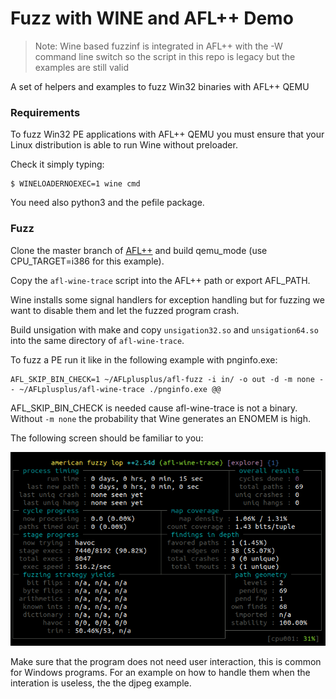 # Fuzz with WINE and AFL++ Demo

> Note: Wine based fuzzinf is integrated in AFL++ with the -W command line switch so the script in this repo is legacy but the examples are still valid

A set of helpers and examples to fuzz Win32 binaries with AFL++ QEMU

### Requirements

To fuzz Win32 PE applications with AFL++ QEMU you must ensure that your Linux
distribution is able to run Wine without preloader.

Check it simply typing:

```
$ WINELOADERNOEXEC=1 wine cmd
```

You need also python3 and the pefile package.

### Fuzz

Clone the master branch of [AFL++](https://github.com/vanhauser-thc/AFLplusplus)
and build qemu_mode (use CPU_TARGET=i386 for this example).

Copy the `afl-wine-trace` script into the AFL++ path or export AFL_PATH.

Wine installs some signal handlers for exception handling but for fuzzing we want to disable them and let the fuzzed program crash.

Build unsigation with make and copy `unsigation32.so` and `unsigation64.so` into the same directory of `afl-wine-trace`.

To fuzz a PE run it like in the following example with pnginfo.exe:

```
AFL_SKIP_BIN_CHECK=1 ~/AFLplusplus/afl-fuzz -i in/ -o out -d -m none -- ~/AFLplusplus/afl-wine-trace ./pnginfo.exe @@
```

AFL_SKIP_BIN_CHECK is needed cause afl-wine-trace is not a binary.
Without `-m none` the probability that Wine generates an ENOMEM is high.

The following screen should be familiar to you:

![expic](img/pnginfo_example.png)

Make sure that the program does not need user interaction, this is common for Windows programs.
For an example on how to handle them when the interation is useless, the the djpeg example.
